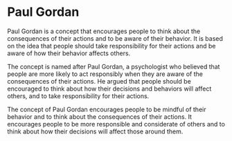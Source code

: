 # Paul Gordan

Paul Gordan is a concept that encourages people to think about the consequences of their actions and to be aware of their behavior. It is based on the idea that people should take responsibility for their actions and be aware of how their behavior affects others.

The concept is named after Paul Gordan, a psychologist who believed that people are more likely to act responsibly when they are aware of the consequences of their actions. He argued that people should be encouraged to think about how their decisions and behaviors will affect others, and to take responsibility for their actions.

The concept of Paul Gordan encourages people to be mindful of their behavior and to think about the consequences of their actions. It encourages people to be more responsible and considerate of others and to think about how their decisions will affect those around them.

